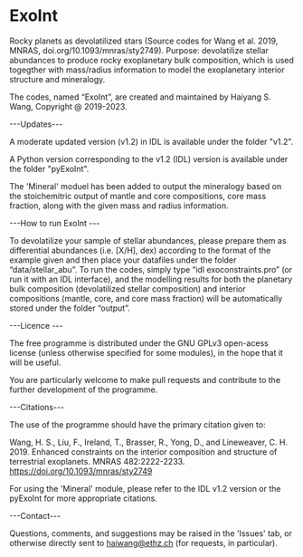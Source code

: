 # ExoInt
Rocky planets as devolatilized stars (Source codes for Wang et al. 2019, MNRAS, doi.org/10.1093/mnras/sty2749). Purpose: devolatilize stellar abundances to produce rocky exoplanetary bulk composition, which is used togegther with mass/radius information to model the exoplanetary interior structure and mineralogy. 

The codes, named “ExoInt”, are created and maintained by Haiyang S. Wang, Copyright @ 2019-2023. 

---Updates---

A moderate updated version (v1.2) in IDL is available under the folder "v1.2". 

A Python version corresponding to the v1.2 (IDL) version is available under the folder "pyExoInt".

The 'Mineral' moduel has been added to output the mineralogy based on the stoichemitric output of mantle and core compositions, core mass fraction, along with the given mass and radius information.

---How to run ExoInt ---

To devolatilize your sample of stellar abundances, please prepare them as differential abundances (i.e. [X/H], dex) according to the format of the example given and then place your datafiles under the folder “data/stellar_abu”. To run the codes, simply type “idl exoconstraints.pro” (or run it with an IDL interface), and the modelling results for both the planetary bulk composition (devolatilized stellar composition) and interior compositions (mantle, core, and core mass fraction) will be automatically stored under the folder “output”. 

---Licence ---

The free programme is distributed under the GNU GPLv3 open-acess license (unless otherwise specified for some modules), in the hope that it will be useful.

You are particularly welcome to make pull requests and contribute to the further development of the programme. 

---Citations---

The use of the programme should have the primary citation given to:

Wang, H. S., Liu, F., Ireland, T., Brasser, R., Yong, D., and Lineweaver, C. H. 2019. Enhanced constraints on the interior composition and structure of terrestrial exoplanets. MNRAS 482:2222-2233. https://doi.org/10.1093/mnras/sty2749 

For using the 'Mineral' module, please refer to the IDL v1.2 version or the pyExoInt for more appropriate citations.

---Contact---

Questions, comments, and suggestions may be raised in the 'Issues' tab, or otherwise directly sent to haiwang@ethz.ch (for requests, in particular). 

